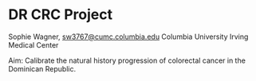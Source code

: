 # DR CRC Project
Sophie Wagner, sw3767@cumc.columbia.edu
Columbia University Irving Medical Center

Aim: Calibrate the natural history progression of colorectal cancer in the Dominican Republic.

